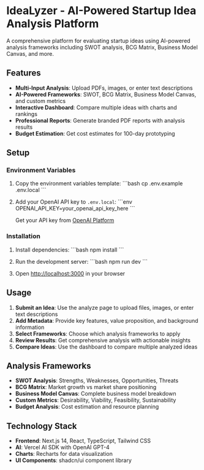 # IdeaLyzer - AI-Powered Startup Idea Analysis Platform

A comprehensive platform for evaluating startup ideas using AI-powered analysis frameworks including SWOT analysis, BCG Matrix, Business Model Canvas, and more.

## Features

- **Multi-Input Analysis**: Upload PDFs, images, or enter text descriptions
- **AI-Powered Frameworks**: SWOT, BCG Matrix, Business Model Canvas, and custom metrics
- **Interactive Dashboard**: Compare multiple ideas with charts and rankings
- **Professional Reports**: Generate branded PDF reports with analysis results
- **Budget Estimation**: Get cost estimates for 100-day prototyping

## Setup

### Environment Variables

1. Copy the environment variables template:
   \`\`\`bash
   cp .env.example .env.local
   \`\`\`

2. Add your OpenAI API key to `.env.local`:
   \`\`\`env
   OPENAI_API_KEY=your_openai_api_key_here
   \`\`\`

   Get your API key from [OpenAI Platform](https://platform.openai.com/api-keys)

### Installation

1. Install dependencies:
   \`\`\`bash
   npm install
   \`\`\`

2. Run the development server:
   \`\`\`bash
   npm run dev
   \`\`\`

3. Open [http://localhost:3000](http://localhost:3000) in your browser

## Usage

1. **Submit an Idea**: Use the analyze page to upload files, images, or enter text descriptions
2. **Add Metadata**: Provide key features, value proposition, and background information
3. **Select Frameworks**: Choose which analysis frameworks to apply
4. **Review Results**: Get comprehensive analysis with actionable insights
5. **Compare Ideas**: Use the dashboard to compare multiple analyzed ideas

## Analysis Frameworks

- **SWOT Analysis**: Strengths, Weaknesses, Opportunities, Threats
- **BCG Matrix**: Market growth vs market share positioning
- **Business Model Canvas**: Complete business model breakdown
- **Custom Metrics**: Desirability, Viability, Feasibility, Sustainability
- **Budget Analysis**: Cost estimation and resource planning

## Technology Stack

- **Frontend**: Next.js 14, React, TypeScript, Tailwind CSS
- **AI**: Vercel AI SDK with OpenAI GPT-4
- **Charts**: Recharts for data visualization
- **UI Components**: shadcn/ui component library
